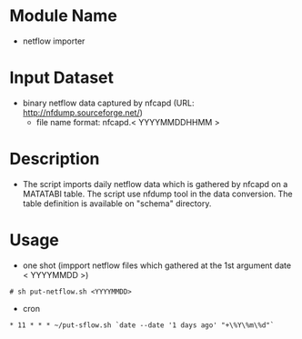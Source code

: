 # Module Name
- netflow importer

# Input Dataset
- binary netflow data captured by nfcapd (URL: http://nfdump.sourceforge.net/)
	- file name format: nfcapd.< YYYYMMDDHHMM >

# Description 
- The script imports daily netflow data which is gathered by nfcapd on a MATATABI table. The script use nfdump tool in the data conversion. The table definition is available on "schema" directory.


# Usage
- one shot (impport netflow files which gathered at the 1st argument date < YYYYMMDD >) 

```shell: 
# sh put-netflow.sh <YYYYMMDD>
```

- cron

```
* 11 * * * ~/put-sflow.sh `date --date '1 days ago' "+\%Y\%m\%d"`
```


